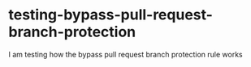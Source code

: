 # testing-bypass-pull-request-branch-protection
I am testing how the bypass pull request branch protection rule works

